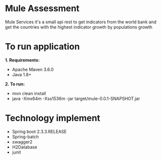 Mule Assessment
===========================
Mule Services it's a small api rest to get indicators from the world bank and get the countries with the highest indicator growth by populations growth  


To run application
============================  
**1. Requirements:**
  - Apache Maven 3.6.0
  - Java 1.8+
  
  
**2. To run:**
  - mvn clean install
  - java -Xmx64m -Xss1536m -jar target/mule-0.0.1-SNAPSHOT.jar
  
**Technology implement**
========================
  - Spring boot 2.3.3.RELEASE
  - Spring-batch
  - swagger2
  - H2Database
  - junit
